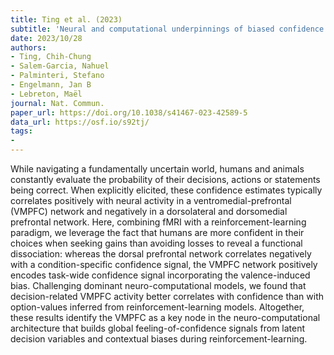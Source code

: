 ```yaml
---
title: Ting et al. (2023)
subtitle: 'Neural and computational underpinnings of biased confidence in human reinforcement learning'
date: 2023/10/28
authors:
- Ting, Chih-Chung
- Salem-Garcia, Nahuel
- Palminteri, Stefano
- Engelmann, Jan B
- Lebreton, Maël
journal: Nat. Commun.
paper_url: https://doi.org/10.1038/s41467-023-42589-5
data_url: https://osf.io/s92tj/
tags:
- 
---
```


While navigating a fundamentally uncertain world, humans and animals constantly evaluate the probability of their decisions, actions or statements being correct. When explicitly elicited, these confidence estimates typically correlates positively with neural activity in a ventromedial-prefrontal (VMPFC) network and negatively in a dorsolateral and dorsomedial prefrontal network. Here, combining fMRI with a reinforcement-learning paradigm, we leverage the fact that humans are more confident in their choices when seeking gains than avoiding losses to reveal a functional dissociation: whereas the dorsal prefrontal network correlates negatively with a condition-specific confidence signal, the VMPFC network positively encodes task-wide confidence signal incorporating the valence-induced bias. Challenging dominant neuro-computational models, we found that decision-related VMPFC activity better correlates with confidence than with option-values inferred from reinforcement-learning models. Altogether, these results identify the VMPFC as a key node in the neuro-computational architecture that builds global feeling-of-confidence signals from latent decision variables and contextual biases during reinforcement-learning.
